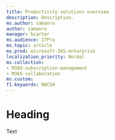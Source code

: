 ```yaml
---
title: Productivity solutions overview
description: Description.
ms.author: samanro
author: samanro
manager: bcarter
ms.audience: ITPro
ms.topic: article
ms.prod: microsoft-365-enterprise
localization_priority: Normal
ms.collection: 
- M365-subscription-management
- M365-collaboration
ms.custom: 
f1.keywords: NOCSH
---
```


# Heading

Text
